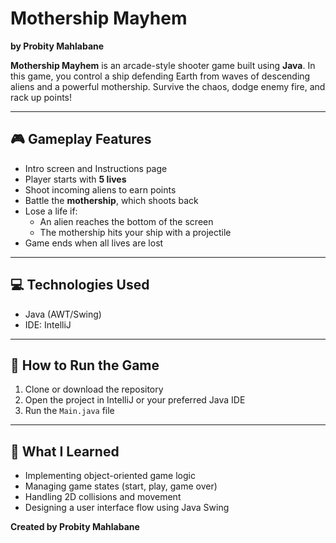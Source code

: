 # Mothership Mayhem  
**by Probity Mahlabane**

**Mothership Mayhem** is an arcade-style shooter game built using **Java**. In this game, you control a ship defending Earth from waves of descending aliens and a powerful mothership. Survive the chaos, dodge enemy fire, and rack up points!

---

## 🎮 Gameplay Features

- Intro screen and Instructions page  
- Player starts with **5 lives**
- Shoot incoming aliens to earn points
- Battle the **mothership**, which shoots back
- Lose a life if:
  - An alien reaches the bottom of the screen
  - The mothership hits your ship with a projectile
- Game ends when all lives are lost

---

## 💻 Technologies Used

- Java (AWT/Swing)
- IDE: IntelliJ

---

## 📌 How to Run the Game

1. Clone or download the repository
2. Open the project in IntelliJ or your preferred Java IDE
3. Run the `Main.java` file

---

## 🧠 What I Learned

- Implementing object-oriented game logic
- Managing game states (start, play, game over)
- Handling 2D collisions and movement
- Designing a user interface flow using Java Swing

**Created by Probity Mahlabane**
